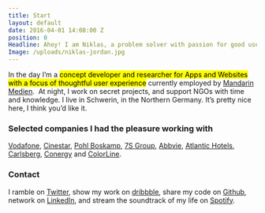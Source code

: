```yaml
---
title: Start
layout: default
date: 2016-04-01 14:08:00 Z
position: 0
Headline: Ahoy! I am Niklas, a problem solver with passion for good user experience and technology.
Image: /uploads/niklas-jordan.jpg
---
```


In the day I’m a <mark>concept developer and researcher for Apps and Websites with a focus of thoughtful user experience</mark> currently employed by [Mandarin Medien](http://www.mandarin-medien.de "Mandarin Medien").  At night, I work on secret projects, and support NGOs with time and knowledge.
I live in Schwerin, in the Northern Germany. It’s pretty nice here, I think you’d like it.

### Selected companies I had the pleasure working with
[Vodafone](https://www.vodafone.de/), [Cinestar](http://www.cinestar.de/), [Pohl Boskamp](http://www.pohl-boskamp.de/), [7S Group](http://www.7s.com/de), [Abbvie](http://www.abbvie.de/), [Atlantic Hotels](http://www.atlantic-hotels.de/), [Carlsberg](http://www.carlsberg.de/), [Conergy](http://www.conergy.de/) and [ColorLine](http://www.colorline.de/).

### Contact
I ramble on [Twitter](https://twitter.com/niklas_jordan), show my work on [dribbble](https://dribbble.com/niklasjordan), share my code on [Github](https://github.com/NiklasJordan), network on [LinkedIn](https://www.linkedin.com/pub/niklas-jordan/22/b94/28b), and stream the soundtrack of my life on [Spotify](https://play.spotify.com/user/1116716844).
